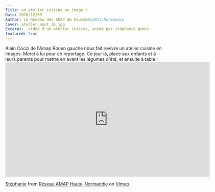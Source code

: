 ```yaml
---
Title: un atelier cuisine en image ! 
Date: 2018/12/09
Author: Le Réseau des AMAP de Haute&#x2011;Normandie
Cover: atelier_aout_16.jpg
Excerpt:  vidéo d'un atelier cuisine, animé par stéphanie gomis
featured: true
---
```


Alain Cocci de l'Amap Rouen gauche nous fait revivre un atelier cuisine en images. Merci à lui pour ce reportage. Ce jour là, place aux enfants et à leurs parents pour mettre en avant les légumes d'été, et ensuite à table !  <iframe src="https://player.vimeo.com/video/185457419" width="640" height="360" frameborder="0" webkitallowfullscreen mozallowfullscreen allowfullscreen></iframe>
<p><a href="https://vimeo.com/185457419">St&eacute;phanie</a> from <a href="https://vimeo.com/user45933380">R&eacute;seau AMAP Haute-Normandie</a> on <a href="https://vimeo.com">Vimeo</a>.</p>